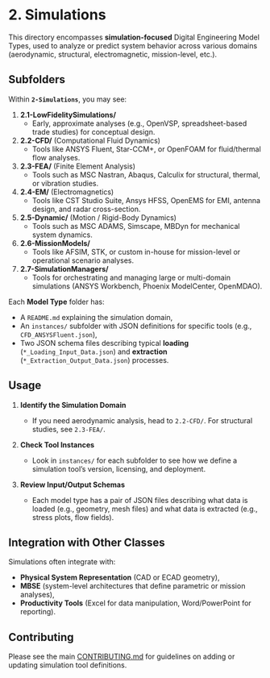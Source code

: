 # 2. Simulations

This directory encompasses **simulation-focused** Digital Engineering Model Types, used to analyze or predict system behavior across various domains (aerodynamic, structural, electromagnetic, mission-level, etc.).

## Subfolders

Within **`2-Simulations`**, you may see:

1. **2.1-LowFidelitySimulations/**  
   - Early, approximate analyses (e.g., OpenVSP, spreadsheet-based trade studies) for conceptual design.
2. **2.2-CFD/** (Computational Fluid Dynamics)  
   - Tools like ANSYS Fluent, Star-CCM+, or OpenFOAM for fluid/thermal flow analyses.
3. **2.3-FEA/** (Finite Element Analysis)  
   - Tools such as MSC Nastran, Abaqus, Calculix for structural, thermal, or vibration studies.
4. **2.4-EM/** (Electromagnetics)  
   - Tools like CST Studio Suite, Ansys HFSS, OpenEMS for EMI, antenna design, and radar cross-section.
5. **2.5-Dynamic/** (Motion / Rigid-Body Dynamics)  
   - Tools such as MSC ADAMS, Simscape, MBDyn for mechanical system dynamics.
6. **2.6-MissionModels/**  
   - Tools like AFSIM, STK, or custom in-house for mission-level or operational scenario analyses.
7. **2.7-SimulationManagers/**  
   - Tools for orchestrating and managing large or multi-domain simulations (ANSYS Workbench, Phoenix ModelCenter, OpenMDAO).

Each **Model Type** folder has:
- A `README.md` explaining the simulation domain,
- An `instances/` subfolder with JSON definitions for specific tools (e.g., `CFD_ANSYSFluent.json`),
- Two JSON schema files describing typical **loading** (`*_Loading_Input_Data.json`) and **extraction** (`*_Extraction_Output_Data.json`) processes.

## Usage

1. **Identify the Simulation Domain**  
   - If you need aerodynamic analysis, head to `2.2-CFD/`. For structural studies, see `2.3-FEA/`.

2. **Check Tool Instances**  
   - Look in `instances/` for each subfolder to see how we define a simulation tool’s version, licensing, and deployment.

3. **Review Input/Output Schemas**  
   - Each model type has a pair of JSON files describing what data is loaded (e.g., geometry, mesh files) and what data is extracted (e.g., stress plots, flow fields).

## Integration with Other Classes

Simulations often integrate with:
- **Physical System Representation** (CAD or ECAD geometry),
- **MBSE** (system-level architectures that define parametric or mission analyses),
- **Productivity Tools** (Excel for data manipulation, Word/PowerPoint for reporting).

## Contributing

Please see the main [CONTRIBUTING.md](../../docs/CONTRIBUTING.md) for guidelines on adding or updating simulation tool definitions.

